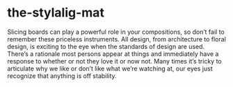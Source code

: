 # the-stylalig-mat
Slicing boards can play a powerful role in your compositions, so don’t fail to remember these priceless instruments. All design, from architecture to floral design, is exciting to the eye when the standards of design are used. There’s a rationale most persons appear at things and immediately have a response to whether or not they love it or now not. Many times it’s tricky to articulate why we like or don’t like what we’re watching at, our eyes just recognize that anything is off stability. 
